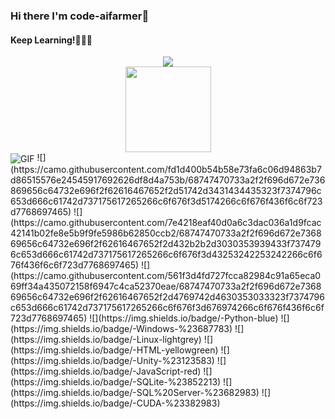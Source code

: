 ### Hi there I'm code-aifarmer👋

#### Keep Learning!:thought_balloon::thought_balloon::thought_balloon:
<!--
**code-aifarmer/code-aifarmer** is a ✨ _special_ ✨ repository because its `README.md` (this file) appears on your GitHub profile.

Here are some ideas to get you started:

- 🔭 I’m currently working on ...
- 🌱 I’m currently learning ...
- 👯 I’m looking to collaborate on ...
- 🤔 I’m looking for help with ...
- 💬 Ask me about ...
- 📫 How to reach me: ...
- 😄 Pronouns: ...
- ⚡ Fun fact: ...
-->

<div align="center"> <img src="https://github-readme-stats.vercel.app/api/top-langs/?username=code-aifarmer&hide_title=true&hide_border=true&layout=compact&langs_count=6&text_color=000&icon_color=fff&bg_color=EDE5DC&theme=graywhite" /> </div>

<div align="center"> <img height="137px" src="https://github-readme-stats.vercel.app/api?username=code-aifarmer&hide_title=true&hide_border=true&show_icons=trueline_height=21&text_color=000&icon_color=000&bg_color=EDE5DC&theme=graywhite" /> </div>


  <img align="center" alt="GIF" src="https://media.giphy.com/media/iIqmM5tTjmpOB9mpbn/giphy.gif" />
![](https://camo.githubusercontent.com/fd1d400b54b58e73fa6c06d94863b7d86515576e24545917692626df8d4a753b/68747470733a2f2f696d672e736869656c64732e696f2f62616467652f2d51742d3431434435323f7374796c653d666c61742d737175617265266c6f676f3d5174266c6f676f436f6c6f723d7768697465)
![](https://camo.githubusercontent.com/7e4218eaf40d0a6c3dac036a1d9fcac42141b02fe8e5b9f9fe5986b62850ccb2/68747470733a2f2f696d672e736869656c64732e696f2f62616467652f2d432b2b2d3030353939433f7374796c653d666c61742d737175617265266c6f676f3d43253242253242266c6f676f436f6c6f723d7768697465)
![](https://camo.githubusercontent.com/561f3d4fd727fcca82984c91a65eca069ff34a435072158f6947c4ca52370eae/68747470733a2f2f696d672e736869656c64732e696f2f62616467652f2d4769742d4630353033323f7374796c653d666c61742d737175617265266c6f676f3d676974266c6f676f436f6c6f723d7768697465)
![](https://img.shields.io/badge/-Python-blue)
![](https://img.shields.io/badge/-Windows-%23687783)
![](https://img.shields.io/badge/-Linux-lightgrey)
![](https://img.shields.io/badge/-HTML-yellowgreen)
![](https://img.shields.io/badge/-Unity-%23123583)
![](https://img.shields.io/badge/-JavaScript-red)
![](https://img.shields.io/badge/-SQLite-%23852213)
![](https://img.shields.io/badge/-SQL%20Server-%23682983)
![](https://img.shields.io/badge/-CUDA-%23382983)

